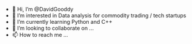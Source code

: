 - 👋 Hi, I’m @DavidGooddy
- 👀 I’m interested in Data analysis for commodity trading / tech startups
- 🌱 I’m currently learning Python and C++
- 💞️ I’m looking to collaborate on ...
- 📫 How to reach me ...

<!---
DavidGooddy/DavidGooddy is a ✨ special ✨ repository because its `README.md` (this file) appears on your GitHub profile.
You can click the Preview link to take a look at your changes.
--->
